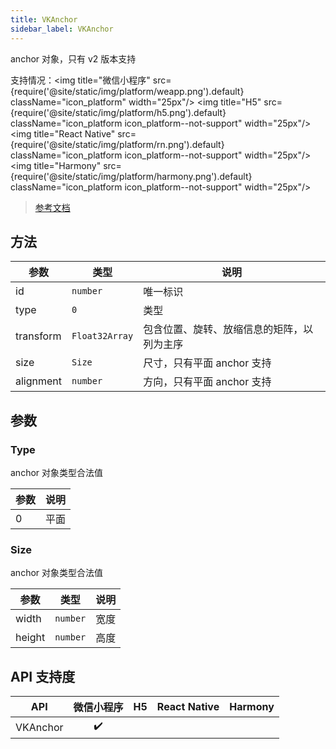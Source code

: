 ```yaml
---
title: VKAnchor
sidebar_label: VKAnchor
---
```


anchor 对象，只有 v2 版本支持

支持情况：<img title="微信小程序" src={require('@site/static/img/platform/weapp.png').default} className="icon_platform" width="25px"/> <img title="H5" src={require('@site/static/img/platform/h5.png').default} className="icon_platform icon_platform--not-support" width="25px"/> <img title="React Native" src={require('@site/static/img/platform/rn.png').default} className="icon_platform icon_platform--not-support" width="25px"/> <img title="Harmony" src={require('@site/static/img/platform/harmony.png').default} className="icon_platform icon_platform--not-support" width="25px"/>

> [参考文档](https://developers.weixin.qq.com/miniprogram/dev/api/ai/visionkit/VKAnchor.html)

## 方法

| 参数 | 类型 | 说明 |
| --- | --- | --- |
| id | `number` | 唯一标识 |
| type | `0` | 类型 |
| transform | `Float32Array` | 包含位置、旋转、放缩信息的矩阵，以列为主序 |
| size | `Size` | 尺寸，只有平面 anchor 支持 |
| alignment | `number` | 方向，只有平面 anchor 支持 |

## 参数

### Type

anchor 对象类型合法值

| 参数 | 说明 |
| --- | --- |
| 0 | 平面 |

### Size

anchor 对象类型合法值

| 参数 | 类型 | 说明 |
| --- | --- | --- |
| width | `number` | 宽度 |
| height | `number` | 高度 |

## API 支持度

| API | 微信小程序 | H5 | React Native | Harmony |
| :---: | :---: | :---: | :---: | :---: |
| VKAnchor | ✔️ |  |  |  |
